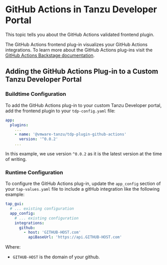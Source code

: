 # GitHub Actions in Tanzu Developer Portal

This topic tells you about the GitHub Actions validated frontend plugin.

The GitHub Actions frontend plug-in visualizes your GitHub Actions integrations.
To learn more about the GitHub Actions plug-ins visit the [GitHub Actions Backstage documentation](https://github.com/backstage/backstage/tree/master/plugins/github-actions).

## <a id="add-plugin"></a> Adding the GitHub Actions Plug-in to a Custom Tanzu Developer Portal

### <a id="buildtime-config"></a> Buildtime Configuration

To add the GitHub Actions plug-in to your custom Tanzu Developer portal, add the frontend plugin to your `tdp-config.yaml` file:

```yaml
app:
  plugins:
    ...
    - name: '@vmware-tanzu/tdp-plugin-github-actions'
      version: '^0.0.2'
    ...
```

In this example, we use version `^0.0.2` as it is the latest version at the time of writing.

### <a id="runtime-config"></a> Runtime Configuration

To configure the GitHub Actions plug-in, update the `app_config` section of your `tap-values.yaml` file to include a gitHub integration like the following example:

```yaml
tap_gui:
  # ... existing configuration
  app_config:
    # ... existing configuration
    integrations:
      github:
        - host: 'GITHUB-HOST.com'
          apiBaseUrl: 'https://api.GITHUB-HOST.com'
```
Where:

* `GITHUB-HOST` is the domain of your github.